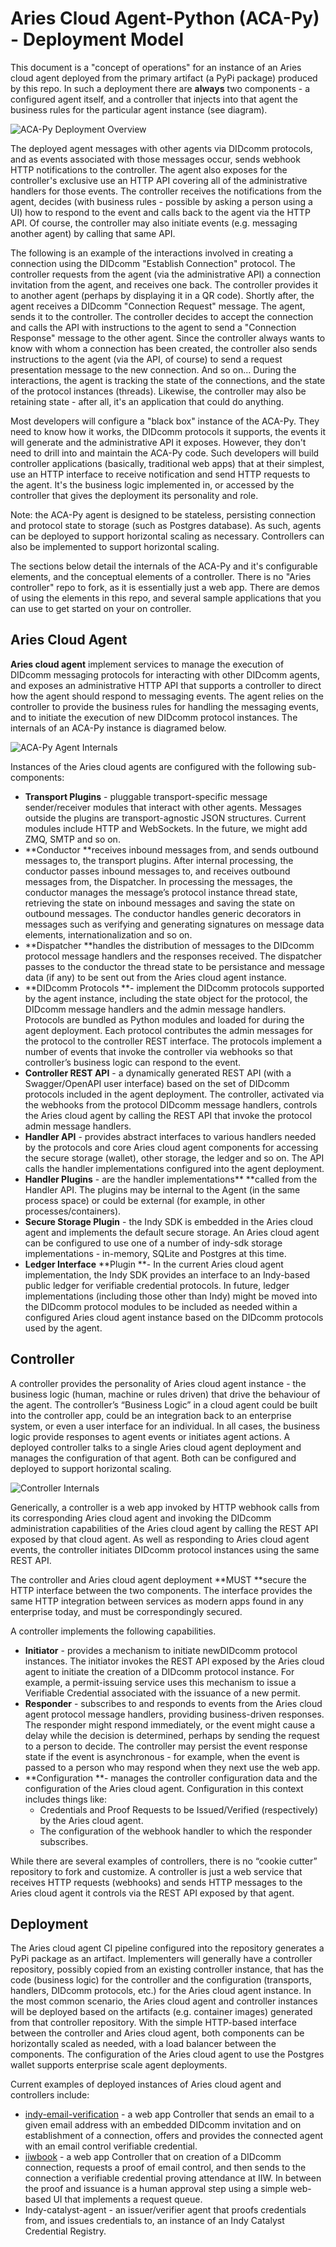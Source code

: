 <!----- Conversion time: 2.418 seconds.
* Source doc: https://docs.google.com/a/cloudcompass.ca/open?id=1efPSAyhvOoJfaj3hS9iqsJbma3-4oc7l07uRPV1Gd9c

----->

# Aries Cloud Agent-Python (ACA-Py) - Deployment Model

This document is a "concept of operations" for an instance of an Aries cloud agent deployed from the primary artifact (a PyPi package) produced by this repo. In such a deployment there are **always** two components - a configured agent itself, and a controller that injects into that agent the business rules for the particular agent instance (see diagram).

![ACA-Py Deployment Overview](./assets/DeploymentModel-full.png "ACA-Py Deployment Overview")

The deployed agent messages with other agents via DIDcomm protocols, and as events associated with those messages occur, sends webhook HTTP notifications to the controller. The agent also exposes for the controller's exclusive use an HTTP API covering all of the administrative handlers for those events. The controller receives the notifications from the agent, decides (with business rules - possible by asking a person using a UI) how to respond to the event and calls back to the agent via the HTTP API. Of course, the controller may also initiate events (e.g. messaging another agent) by calling that same API.

The following is an example of the interactions involved in creating a connection using the DIDcomm "Establish Connection" protocol. The controller requests from the agent (via the administrative API) a connection invitation from the agent, and receives one back. The controller provides it to another agent (perhaps by displaying it in a QR code). Shortly after, the agent receives a DIDcomm "Connection Request" message. The agent, sends it to the controller. The controller decides to accept the connection and calls the API with instructions to the agent to send a "Connection Response" message to the other agent. Since the controller always wants to know with whom a connection has been created, the controller also sends instructions to the agent (via the API, of course) to send a request presentation message to the new connection. And so on... During the interactions, the agent is tracking the state of the connections, and the state of the protocol instances (threads). Likewise, the controller may also be retaining state - after all, it's an application that could do anything.

Most developers will configure a "black box" instance of the ACA-Py. They need to know how it works, the DIDcomm protocols it supports, the events it will generate and the administrative API it exposes. However, they don't need to drill into and maintain the ACA-Py code. Such developers will build controller applications (basically, traditional web apps) that at their simplest, use an HTTP interface to receive notification and send HTTP requests to the agent. It's the business logic implemented in, or accessed by the controller that gives the deployment its personality and role.

Note: the ACA-Py agent is designed to be stateless, persisting connection and protocol state to storage (such as Postgres database). As such, agents can be deployed to support horizontal scaling as necessary. Controllers can also be implemented to support horizontal scaling.

The sections below detail the internals of the ACA-Py and it's configurable elements, and the conceptual elements of a controller. There is no "Aries controller" repo to fork, as it is essentially just a web app. There are demos of using the elements in this repo, and several sample applications that you can use to get started on your on controller.

## Aries Cloud Agent

**Aries cloud agent** implement services to manage the execution of DIDcomm messaging protocols for interacting with other DIDcomm agents, and exposes an administrative HTTP API that supports a controller to direct how the agent should respond to messaging events. The agent relies on the controller to provide the business rules for handling the messaging events, and to initiate the execution of new DIDcomm protocol instances. The internals of an ACA-Py instance is diagramed below.

![ACA-Py Agent Internals](assets/DeploymentModel-agent.png "ACA-Py Agent Internals")

Instances of the Aries cloud agents are configured with the following sub-components:

* **Transport Plugins** - pluggable transport-specific message sender/receiver modules that interact with other agents. Messages outside the plugins are transport-agnostic JSON structures. Current modules include HTTP and WebSockets. In the future, we might add ZMQ, SMTP and so on.
* **Conductor **receives inbound messages from, and sends outbound messages to, the transport plugins. After internal processing, the conductor passes inbound messages to, and receives outbound messages from, the Dispatcher. In processing the messages, the conductor manages the message’s protocol instance thread state, retrieving the state on inbound messages and saving the state on outbound messages. The conductor handles generic decorators in messages such as verifying and generating signatures on message data elements, internationalization and so on.
* **Dispatcher **handles the distribution of messages to the DIDcomm protocol message handlers and the responses received. The dispatcher passes to the conductor the thread state to be persistance and message data (if any) to be sent out from the Aries cloud agent instance.
* **DIDcomm Protocols **- implement the DIDcomm protocols supported by the agent instance, including the state object for the protocol, the DIDcomm message handlers and the admin message handlers. Protocols are bundled as Python modules and loaded for during the agent deployment. Each protocol contributes the admin messages for the protocol to the controller REST interface. The protocols implement a number of events that invoke the controller via webhooks so that controller’s business logic can respond to the event.
* **Controller REST API** - a dynamically generated REST API (with a Swagger/OpenAPI user interface) based on the set of DIDcomm protocols included in the agent deployment. The controller, activated via the webhooks from the protocol DIDcomm message handlers, controls the Aries cloud agent by calling the REST API that invoke the protocol admin message handlers.
* **Handler API** - provides abstract interfaces to various handlers needed by the protocols and core Aries cloud agent components for accessing the secure storage (wallet), other storage, the ledger and so on. The API calls the handler implementations configured into the agent deployment.
* **Handler Plugins** - are the handler implementations** **called from the Handler API. The plugins may be internal to the Agent (in the same process space) or could be external (for example, in other processes/containers).
* **Secure Storage Plugin** - the Indy SDK is embedded in the Aries cloud agent and implements the default secure storage. An Aries cloud agent can be configured to use one of a number of indy-sdk storage implementations - in-memory, SQLite and Postgres at this time.
* **Ledger Interface** **Plugin **- In the current Aries cloud agent implementation, the Indy SDK provides an interface to an Indy-based public ledger for verifiable credential protocols. In future, ledger implementations (including those other than Indy) might be moved into the DIDcomm protocol modules to be included as needed within a configured Aries cloud agent instance based on the DIDcomm protocols used by the agent.

## Controller

A controller provides the personality of Aries cloud agent instance - the business logic (human, machine or rules driven) that drive the behaviour of the agent. The controller’s “Business Logic” in a cloud agent could be built into the controller app, could be an integration back to an enterprise system, or even a user interface for an individual. In all cases, the business logic provide responses to agent events or initiates agent actions. A deployed controller talks to a single Aries cloud agent deployment and manages the configuration of that agent. Both can be configured and deployed to support horizontal scaling.

![Controller Internals](assets/DeploymentModel-controller.png "Controller Internals")

Generically, a controller is a web app invoked by HTTP webhook calls from its corresponding Aries cloud agent and invoking the DIDcomm administration capabilities of the Aries cloud agent by calling the REST API exposed by that cloud agent. As well as responding to Aries cloud agent events, the controller initiates DIDcomm protocol instances using the same REST API.

The controller and Aries cloud agent deployment **MUST **secure the HTTP interface between the two components. The interface provides the same HTTP integration between services as modern apps found in any enterprise today, and must be correspondingly secured.

A controller implements the following capabilities.

* **Initiator** - provides a mechanism to initiate newDIDcomm protocol instances. The initiator invokes the REST API exposed by the Aries cloud agent to initiate the creation of a DIDcomm protocol instance. For example, a permit-issuing service uses this mechanism to issue a Verifiable Credential associated with the issuance of a new permit.
* **Responder** - subscribes to and responds to events from the Aries cloud agent protocol message handlers, providing business-driven responses. The responder might respond immediately, or the event might cause a delay while the decision is determined, perhaps by sending the request to a person to decide. The controller may persist the event response state if the event is asynchronous - for example, when the event is passed to a person who may respond when they next use the web app.
* **Configuration **- manages the controller configuration data and the configuration of the Aries cloud agent.  Configuration in this context includes things like:
  * Credentials and Proof Requests to be Issued/Verified (respectively) by the Aries cloud agent.
  * The configuration of the webhook handler to which the responder subscribes.

While there are several examples of controllers, there is no “cookie cutter” repository to fork and customize. A controller is just a web service that receives HTTP requests (webhooks) and sends HTTP messages to the Aries cloud agent it controls via the REST API exposed by that agent.

## Deployment

The Aries cloud agent CI pipeline configured into the repository generates a PyPi package as an artifact. Implementers will generally have a controller repository, possibly copied from an existing controller instance, that has the code (business logic) for the controller and the configuration (transports, handlers, DIDcomm protocols, etc.) for the Aries cloud agent instance. In the most common scenario, the Aries cloud agent and controller instances will be deployed based on the artifacts (e.g. container images) generated from that controller repository. With the simple HTTP-based interface between the controller and Aries cloud agent, both components can be horizontally scaled as needed, with a load balancer between the components. The configuration of the Aries cloud agent to use the Postgres wallet supports enterprise scale agent deployments.

Current examples of deployed instances of Aries cloud agent and controllers include:

* [indy-email-verification](https://github.com/bcgov/indy-email-verification) - a web app Controller that sends an email to a given email address with an embedded DIDcomm invitation and on establishment of a connection, offers and provides the connected agent with an email control verifiable credential.
* [iiwbook](https://github.com/bcgov/iiwbook) - a web app Controller that on creation of a DIDcomm connection, requests a proof of email control, and then sends to the connection a verifiable credential proving attendance at IIW. In between the proof and issuance is a human approval step using a simple web-based UI that implements a request queue.
* Indy-catalyst-agent - an issuer/verifier agent that proofs credentials from, and issues credentials to, an instance of an Indy Catalyst Credential Registry. 